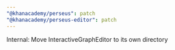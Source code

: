 ```yaml
---
"@khanacademy/perseus": patch
"@khanacademy/perseus-editor": patch
---
```


Internal: Move InteractiveGraphEditor to its own directory
